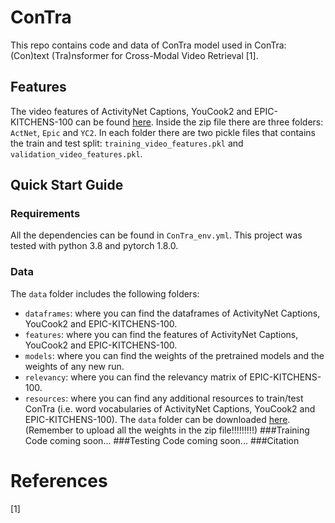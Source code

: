 # ConTra
This repo contains code and data of ConTra model used in ConTra: (Con)text (Tra)nsformer for Cross-Modal Video Retrieval [1].

## Features
The video features of ActivityNet Captions, YouCook2 and EPIC-KITCHENS-100 can be found [here](https://www.dropbox.com/s/b3mhjdn3tcb3xhc/features.zip?dl=0).
Inside the zip file there are three folders: `ActNet`, `Epic` and `YC2`. In each folder there are two pickle files that contains the train and test split: `training_video_features.pkl` and `validation_video_features.pkl`.

## Quick Start Guide
### Requirements
All the dependencies can be found in `ConTra_env.yml`. This project was tested with python 3.8 and pytorch 1.8.0.
### Data
The `data` folder includes the following folders:
* `dataframes`: where you can find the dataframes of ActivityNet Captions, YouCook2 and EPIC-KITCHENS-100.
* `features`: where you can find the features of ActivityNet Captions, YouCook2 and EPIC-KITCHENS-100.
* `models`: where you can find the weights of the pretrained models and the weights of any new run.
* `relevancy`: where you can find the relevancy matrix of EPIC-KITCHENS-100.
* `resources`: where you can find any additional resources to train/test ConTra (i.e. word vocabularies of ActivityNet Captions, YouCook2 and EPIC-KITCHENS-100).
The `data` folder can be downloaded [here](prova). (Remember to upload all the weights in the zip file!!!!!!!!!)
###Training
Code coming soon...
###Testing
Code coming soon...
###Citation

# References
[1]
